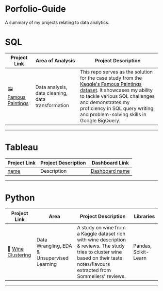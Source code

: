 # Porfolio-Guide
A summary of my projects relating to data analytics.

# SQL

| Project Link | Area of Analysis | Project Description | 
|---|---|---|
| 🖼️ [Famous Paintings](https://github.com/HarryQBui/Famous-Paintings) | Data analysis, data cleaning, data transformation | This repo serves as the solution for the case study from the [Kaggle's Famous Paintings dataset](https://www.kaggle.com/datasets/mexwell/famous-paintings). It showcases my ability to tackle various SQL challenges and demonstrates my proficiency in SQL query writing and problem-solving skills in Google BigQuery.

*** 

# Tableau
| Project Link | Project Description | Dashboard Link |
|---|---|---|
 [name](link) | Description | [Dashboard name](link) |

*** 

# Python
| Project Link | Area | Project Description | Libraries |    
|---|---|---|---|
🍷 [Wine Clustering](project_link) | Data Wrangling, EDA & Unsupervised Learning | A study on wine from a Kaggle dataset rich with wine description & reviews. The study tries to cluster wine based on their taste notes/flavours extracted from Sommeliers' reviews. | Pandas, Scikit-Learn |   

*** 

